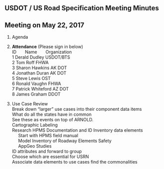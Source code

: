 ## USDOT / US Road Specification Meeting Minutes   
## Meeting on May 22, 2017   

1. Agenda     
2. **Attendance** (Please sign in below)        
ID &nbsp; &nbsp; &nbsp; Name &nbsp; &nbsp; &nbsp; Organization              
1  Derald Dudley   USDOT/BTS     
2  Tom Roff   FHWA  
3  Sharon Hawkins   AK DOT  
4  Jonathan Duran   AK DOT  
5  Steve Lewis   OST  
6  Ronald Vaughn   FHWA  
7  Patrick Whiteford   AZ DOT  
8  James Graham   DDOT  

3. Use Case Review  
Break down “larger” use cases into their component data items  
What do all the states have in common  
See these as events on top of ARNOLD.    
Cartographic Labeling  
Research HPMS Documentation and ID Inventory data elements  
&nbsp; &nbsp; &nbsp;Start with HPMS field manual  
&nbsp; &nbsp; &nbsp;Model Inventory of Roadway Elements Safety  
&nbsp; &nbsp; &nbsp;AppGeo Studies  
ID attributes and forward to group  
Choose which are essential for USRN  
Associate data elements to use cases find the commonalities  
